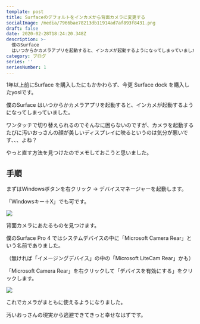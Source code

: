 ```yaml
---
template: post
title: Surfaceのデフォルトをインカメから背面カメラに変更する
socialImage: /media/7966bae78213db11914ad7af893f8431.png
draft: false
date: 2020-02-28T18:24:20.348Z
description: >-
  僕のSurface
  はいつからかカメラアプリを起動すると、インカメが起動するようになってしまっていました。ワンタッチで切り替えられるのでそんなに困らないのですが、カメラを起動するたびに汚いおっさんの顔が美しいディスプレイに映るというのは気分が悪いです、、、よね？やっと直す方法を見つけたのでメモしておこうと思いました。デフォルトで背面カメラになるようにしていきます。
category: ブログ
series: ''
seriesNumber: 1
---
```

1年以上前にSurface を購入したにもかかわらず、今更 Surface dock を購入したyosiです。

僕のSurface はいつからかカメラアプリを起動すると、インカメが起動するようになってしまっていました。

ワンタッチで切り替えられるのでそんなに困らないのですが、カメラを起動するたびに汚いおっさんの顔が美しいディスプレイに映るというのは気分が悪いです、、、よね？

やっと直す方法を見つけたのでメモしておこうと思いました。

## 手順

まずはWindowsボタンを右クリック -> デバイスマネージャーを起動します。

「Windowsキー＋X」でも可です。

![](/media/SnapCrab_NoName_2018-5-6_1-54-26_No-00.png)

背面カメラにあたるものを見つけます。

僕のSurface  Pro 4 ではシステムデバイスの中に「Microsoft Camera Rear」という名前でありました。

（無ければ「イメージングデバイス」の中の「Microsoft LiteCam Rear」かも）

「Microsoft Camera Rear」を右クリックして「デバイスを有効にする」をクリックします。

![](/media/SnapCrab_NoName_2018-5-6_2-0-21_No-00.png)

これでカメラがまともに使えるようになりました。

汚いおっさんの現実から逃避できてきっと幸せなはずです。
